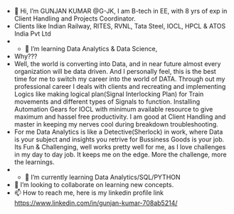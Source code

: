 - 👋 Hi, I’m GUNJAN KUMAR @G-JK, I am B-tech in EE, with 8 yrs of exp in Client Handling and Projects Coordinator.
- Clients like Indian Railway, RITES, RVNL, Tata Steel, IOCL, HPCL & ATOS India Pvt Ltd
- - 👀 I’m learning  Data Analytics & Data Science, 
- Why??? 
- Well, the world is converting into Data, and in near future almost every organization will be data driven. And I personally feel, this is the best time for me to switch my career into the world of DATA. Through out my professional career I  deals with clients and recreating and implementing Logics like making logical plan(Signal Interlocking Plan) for Train movements and different types of Signals to function. Installing Automation Gears for IOCL with minimum available resource to give maximum and hassel free productivity. I am good at Client Handling and master in keeping my nerves cool during breakdown troubleshooting.
- For me Data Analytics is like a Detective(Sherlock) in work, where Data is your subject and insights you retrive for Bussiness Goods is your job. Its Fun & Challenging, well works pretty well for me, as I love challenges in my day to day job. It keeps me on the edge. More the challenge, more the learnings.
- - 🌱 I’m currently learning Data Analytics/SQL/PYTHON
- 💞️ I’m looking to collaborate on learning new concepts.
- 📫 How to reach me, here is my linkedin profile link
https://www.linkedin.com/in/gunjan-kumar-708ab5214/

<!---
G-JK/G-JK is a ✨ special ✨ repository because its `README.md` (this file) appears on your GitHub profile.
You can click the Preview link to take a look at your changes.
--->
